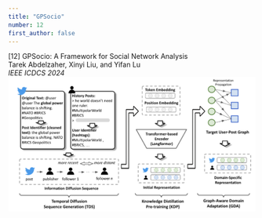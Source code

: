 ```yaml
---
title: "GPSocio"
number: 12
first_author: false
---
```


<div class="paper-title">[12] GPSocio: A Framework for Social Network Analysis</div>
<div class="paper-authors">Tarek Abdelzaher, Xinyi Liu, and Yifan Lu</div>
<div class="paper-venue"><i>IEEE ICDCS 2024</i></div>
<div class="paper-image" style="text-align: center;">
    <img src="../images/papers/12.png" alt="Paper 12 Image" style="max-width: 100%; height: auto;">
</div> 